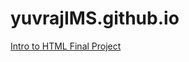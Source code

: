 # yuvrajIMS.github.io
<!DOCTYPE html>
<html>
	<head>
		<meta charset="UTF-8">
		<title>My HTML Test Page</title>
	</head>
	<body>
		<a href="Intro to HTML final project.html">Intro to HTML Final Project</a>
	</body>
</html>
